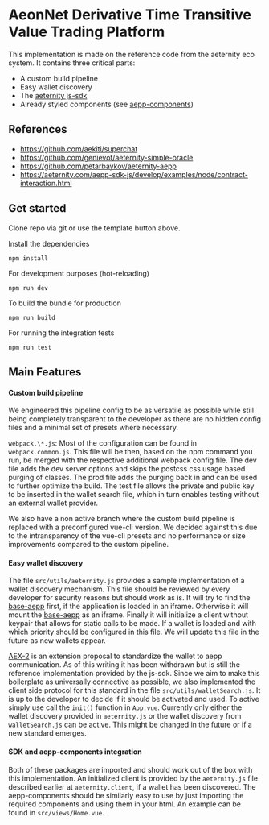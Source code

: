 # AeonNet Derivative Time Transitive Value Trading Platform

This implementation is made on the reference code from the aeternity eco system. It contains three critical parts:
- A custom build pipeline
- Easy wallet discovery
- The [aeternity js-sdk](https://github.com/aeternity/aepp-sdk-js)
- Already styled components (see [aepp-components](https://github.com/aeternity/aepp-components))

## References
- https://github.com/aekiti/superchat
- https://github.com/genievot/aeternity-simple-oracle
- https://github.com/petarbaykov/aeternity-aepp
- https://aeternity.com/aepp-sdk-js/develop/examples/node/contract-interaction.html

## Get started

Clone repo via git or use the template button above.

Install the dependencies
```
npm install
```

For development purposes (hot-reloading)
```
npm run dev
```

To build the bundle for production
```
npm run build
```

For running the integration tests
```
npm run test
```

## Main Features

#### Custom build pipeline
We engineered this pipeline config to be as versatile as possible while still being
completely transparent to the developer as there are no hidden config files and a minimal
set of presets where necessary.

`webpack.\*.js`: Most of the configuration can be found in `webpack.common.js`. This file will be then, based on the
npm command you run, be merged with the respective additional webpack config file. The dev file adds the dev server options
and skips the postcss css usage based purging of classes. The prod file adds the purging back in and can be used to
further optimize the build. The test file allows the private and public key to be inserted in the wallet search file,
which in turn enables testing without an external wallet provider.

We also have a non active branch where the custom build pipeline is replaced with a preconfigured vue-cli version. We decided
against this due to the intransparency of the vue-cli presets and no performance or size improvements compared to the 
custom pipeline.

#### Easy wallet discovery

The file `src/utils/aeternity.js` provides a sample implementation of a wallet discovery mechanism. This file should
be reviewed by every developer for security reasons but should work as is. It will try to find the 
[base-aepp](https://github.com/aeternity/aepp-base) first, if the application is loaded in an iframe. Otherwise it will
mount the [base-aepp](https://github.com/aeternity/aepp-base) as an iframe. Finally it will initialize a client without
keypair that allows for static calls to be made. If a wallet is loaded and with which priority should be configured in 
this file. We will update this file in the future as new wallets appear. 

[AEX-2](https://github.com/aeternity/AEXs/blob/master/AEXS/aex-2.md) is an extension proposal to standardize the wallet to
aepp communication. As of this writing it has been withdrawn but is still the reference implementation provided by the js-sdk.
Since we aim to make this boilerplate as universally connective as possible, we also implemented the client side protocol
for this standard in the file `src/utils/walletSearch.js`. It is up to the developer to decide if it should be activated and used.
To active simply use call the `init()` function in `App.vue`. Currently only either the wallet discovery provided in `aeternity.js`
or the wallet discovery from `walletSearch.js` can be active. This might be changed in the future or if a new standard emerges.

#### SDK and aepp-components integration

Both of these packages are imported and should work out of the box with this implementation. An initialized client is
provided by the `aeternity.js` file described earlier at `aeternity.client`, if a wallet has been discovered. The
aepp-components should be similarly easy to use by just importing the required components and using them in
your html. An example can be found in `src/views/Home.vue`.
